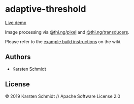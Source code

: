 # adaptive-threshold

[Live demo](http://demo.thi.ng/umbrella/adaptive-threshold/)

Image processing via
[@thi.ng/pixel](https://github.com/thi-ng/umbrella/tree/develop/packages/pixel)
and
[@thi.ng/transducers](https://github.com/thi-ng/umbrella/tree/develop/packages/transducers).

Please refer to the [example build instructions](https://github.com/thi-ng/umbrella/wiki/Example-build-instructions) on the wiki.

## Authors

- Karsten Schmidt

## License

&copy; 2019 Karsten Schmidt // Apache Software License 2.0
